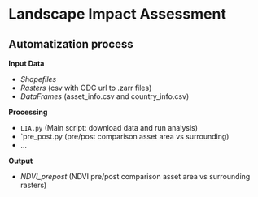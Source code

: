 # Landscape Impact Assessment 
## Automatization process

**Input Data**
 - *Shapefiles*
 - *Rasters* (csv with ODC url to .zarr files)
 - *DataFrames* (asset_info.csv and country_info.csv)

**Processing**
 - `LIA.py` (Main script: download data and run analysis)
 - `pre_post.py (pre/post comparison asset area vs surrounding)
 - ...

**Output**
 - *NDVI_prepost* (NDVI pre/post comparison asset area vs surrounding rasters)
